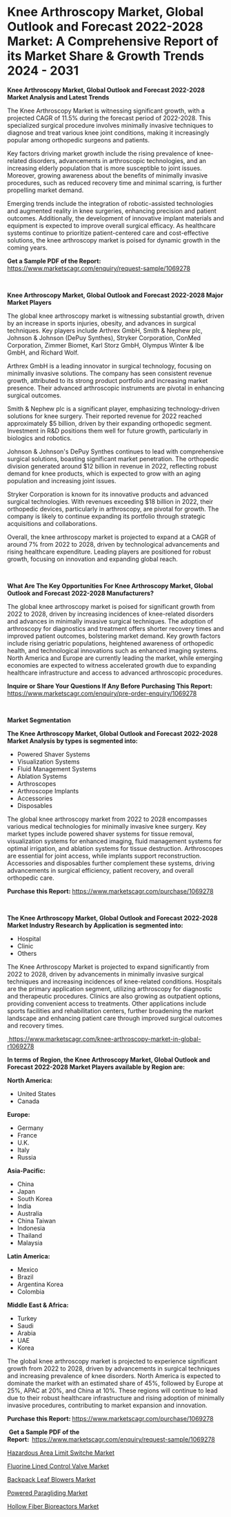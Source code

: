 <p><h1>Knee Arthroscopy Market, Global Outlook and Forecast 2022-2028 Market: A Comprehensive Report of its Market Share & Growth Trends 2024 - 2031</h1></p><p><strong>Knee Arthroscopy Market, Global Outlook and Forecast 2022-2028 Market Analysis and Latest Trends</strong></p>
<p><p>The Knee Arthroscopy Market is witnessing significant growth, with a projected CAGR of 11.5% during the forecast period of 2022-2028. This specialized surgical procedure involves minimally invasive techniques to diagnose and treat various knee joint conditions, making it increasingly popular among orthopedic surgeons and patients. </p><p>Key factors driving market growth include the rising prevalence of knee-related disorders, advancements in arthroscopic technologies, and an increasing elderly population that is more susceptible to joint issues. Moreover, growing awareness about the benefits of minimally invasive procedures, such as reduced recovery time and minimal scarring, is further propelling market demand.</p><p>Emerging trends include the integration of robotic-assisted technologies and augmented reality in knee surgeries, enhancing precision and patient outcomes. Additionally, the development of innovative implant materials and equipment is expected to improve overall surgical efficacy. As healthcare systems continue to prioritize patient-centered care and cost-effective solutions, the knee arthroscopy market is poised for dynamic growth in the coming years.</p></p>
<p><strong>Get a Sample PDF of the Report:&nbsp;</strong> <a href="https://www.marketscagr.com/enquiry/request-sample/1069278?utm_campaign=1197&utm_medium=2&utm_source=Github&utm_content=ia&utm_term=04122024&utm_id=knee-arthroscopy-market-global-outlook-and-forecast-2022-2028">https://www.marketscagr.com/enquiry/request-sample/1069278</a></p>
<p>&nbsp;</p>
<p><strong>Knee Arthroscopy Market, Global Outlook and Forecast 2022-2028 Major Market Players</strong></p>
<p><p>The global knee arthroscopy market is witnessing substantial growth, driven by an increase in sports injuries, obesity, and advances in surgical techniques. Key players include Arthrex GmbH, Smith & Nephew plc, Johnson & Johnson (DePuy Synthes), Stryker Corporation, ConMed Corporation, Zimmer Biomet, Karl Storz GmbH, Olympus Winter & Ibe GmbH, and Richard Wolf.</p><p>Arthrex GmbH is a leading innovator in surgical technology, focusing on minimally invasive solutions. The company has seen consistent revenue growth, attributed to its strong product portfolio and increasing market presence. Their advanced arthroscopic instruments are pivotal in enhancing surgical outcomes.</p><p>Smith & Nephew plc is a significant player, emphasizing technology-driven solutions for knee surgery. Their reported revenue for 2022 reached approximately $5 billion, driven by their expanding orthopedic segment. Investment in R&D positions them well for future growth, particularly in biologics and robotics.</p><p>Johnson & Johnson's DePuy Synthes continues to lead with comprehensive surgical solutions, boasting significant market penetration. The orthopedic division generated around $12 billion in revenue in 2022, reflecting robust demand for knee products, which is expected to grow with an aging population and increasing joint issues.</p><p>Stryker Corporation is known for its innovative products and advanced surgical technologies. With revenues exceeding $18 billion in 2022, their orthopedic devices, particularly in arthroscopy, are pivotal for growth. The company is likely to continue expanding its portfolio through strategic acquisitions and collaborations.</p><p>Overall, the knee arthroscopy market is projected to expand at a CAGR of around 7% from 2022 to 2028, driven by technological advancements and rising healthcare expenditure. Leading players are positioned for robust growth, focusing on innovation and expanding global reach.</p></p>
<p>&nbsp;</p>
<p><strong>What Are The Key Opportunities For Knee Arthroscopy Market, Global Outlook and Forecast 2022-2028 Manufacturers?</strong></p>
<p><p>The global knee arthroscopy market is poised for significant growth from 2022 to 2028, driven by increasing incidences of knee-related disorders and advances in minimally invasive surgical techniques. The adoption of arthroscopy for diagnostics and treatment offers shorter recovery times and improved patient outcomes, bolstering market demand. Key growth factors include rising geriatric populations, heightened awareness of orthopedic health, and technological innovations such as enhanced imaging systems. North America and Europe are currently leading the market, while emerging economies are expected to witness accelerated growth due to expanding healthcare infrastructure and access to advanced arthroscopic procedures.</p></p>
<p><strong>Inquire or Share Your Questions If Any Before Purchasing This Report:</strong> <a href="https://www.marketscagr.com/enquiry/pre-order-enquiry/1069278?utm_campaign=1197&utm_medium=2&utm_source=Github&utm_content=ia&utm_term=04122024&utm_id=knee-arthroscopy-market-global-outlook-and-forecast-2022-2028">https://www.marketscagr.com/enquiry/pre-order-enquiry/1069278</a></p>
<p>&nbsp;</p>
<p><strong>Market Segmentation</strong></p>
<p><strong>The Knee Arthroscopy Market, Global Outlook and Forecast 2022-2028 Market Analysis by types is segmented into:</strong></p>
<p><ul><li>Powered Shaver Systems</li><li>Visualization Systems</li><li>Fluid Management Systems</li><li>Ablation Systems</li><li>Arthroscopes</li><li>Arthroscope Implants</li><li>Accessories</li><li>Disposables</li></ul></p>
<p><p>The global knee arthroscopy market from 2022 to 2028 encompasses various medical technologies for minimally invasive knee surgery. Key market types include powered shaver systems for tissue removal, visualization systems for enhanced imaging, fluid management systems for optimal irrigation, and ablation systems for tissue destruction. Arthroscopes are essential for joint access, while implants support reconstruction. Accessories and disposables further complement these systems, driving advancements in surgical efficiency, patient recovery, and overall orthopedic care.</p></p>
<p><strong>Purchase this Report:&nbsp;</strong><a href="https://www.marketscagr.com/purchase/1069278?utm_campaign=1197&utm_medium=2&utm_source=Github&utm_content=ia&utm_term=04122024&utm_id=knee-arthroscopy-market-global-outlook-and-forecast-2022-2028">https://www.marketscagr.com/purchase/1069278</a></p>
<p>&nbsp;</p>
<p><strong>The Knee Arthroscopy Market, Global Outlook and Forecast 2022-2028 Market Industry Research by Application is segmented into:</strong></p>
<p><ul><li>Hospital</li><li>Clinic</li><li>Others</li></ul></p>
<p><p>The Knee Arthroscopy Market is projected to expand significantly from 2022 to 2028, driven by advancements in minimally invasive surgical techniques and increasing incidences of knee-related conditions. Hospitals are the primary application segment, utilizing arthroscopy for diagnostic and therapeutic procedures. Clinics are also growing as outpatient options, providing convenient access to treatments. Other applications include sports facilities and rehabilitation centers, further broadening the market landscape and enhancing patient care through improved surgical outcomes and recovery times.</p></p>
<p><a href="https://www.marketscagr.com/knee-arthroscopy-market-in-global-r1069278?utm_campaign=1197&utm_medium=2&utm_source=Github&utm_content=ia&utm_term=04122024&utm_id=knee-arthroscopy-market-global-outlook-and-forecast-2022-2028">&nbsp;https://www.marketscagr.com/knee-arthroscopy-market-in-global-r1069278</a></p>
<p><strong>In terms of Region, the Knee Arthroscopy Market, Global Outlook and Forecast 2022-2028 Market Players available by Region are:</strong></p>
<p>
    <p> <strong> North America: </strong>
        <ul>
            <li>United States</li>
            <li>Canada</li>
        </ul>
        </p> 
    <p> <strong> Europe: </strong>
        <ul>
            <li>Germany</li>
            <li>France</li>
            <li>U.K.</li>
            <li>Italy</li>
            <li>Russia</li>
        </ul>
        </p> 
    <p> <strong> Asia-Pacific: </strong>
        <ul>
            <li>China</li>
            <li>Japan</li>
            <li>South Korea</li>
            <li>India</li>
            <li>Australia</li>
            <li>China Taiwan</li>
            <li>Indonesia</li>
            <li>Thailand</li>
            <li>Malaysia</li>
        </ul>
        </p> 
    <p> <strong> Latin America: </strong>
        <ul>
            <li>Mexico</li>
            <li>Brazil</li>
            <li>Argentina Korea</li>
            <li>Colombia</li>
        </ul>
        </p> 
    <p> <strong> Middle East & Africa: </strong>
        <ul>
            <li>Turkey</li>
            <li>Saudi</li>
            <li>Arabia</li>
            <li>UAE</li>
            <li>Korea</li>
        </ul>
    </p>
    </p>
<p><p>The global knee arthroscopy market is projected to experience significant growth from 2022 to 2028, driven by advancements in surgical techniques and increasing prevalence of knee disorders. North America is expected to dominate the market with an estimated share of 45%, followed by Europe at 25%, APAC at 20%, and China at 10%. These regions will continue to lead due to their robust healthcare infrastructure and rising adoption of minimally invasive procedures, contributing to market expansion and innovation.</p></p>
<p><strong>Purchase this Report: </strong><a href="https://www.marketscagr.com/purchase/1069278?utm_campaign=1197&utm_medium=2&utm_source=Github&utm_content=ia&utm_term=04122024&utm_id=knee-arthroscopy-market-global-outlook-and-forecast-2022-2028">https://www.marketscagr.com/purchase/1069278</a></p>
<p>&nbsp;<strong>Get a Sample PDF of the Report:&nbsp;&nbsp;</strong><a href="https://www.marketscagr.com/enquiry/request-sample/1069278?utm_campaign=1197&utm_medium=2&utm_source=Github&utm_content=ia&utm_term=04122024&utm_id=knee-arthroscopy-market-global-outlook-and-forecast-2022-2028">https://www.marketscagr.com/enquiry/request-sample/1069278</a></p>
<p><strong></strong></p>
<p><p><a href="https://issuu.com/reportprime-2/docs/hazardous-area-limit-switche-market-size-2030.pptx?utm_campaign=1197&utm_medium=2&utm_source=Github&utm_content=ia&utm_term=04122024&utm_id=knee-arthroscopy-market-global-outlook-and-forecast-2022-2028">Hazardous Area Limit Switche Market</a></p><p><a href="https://issuu.com/reportprime-2/docs/fluorine-lined-control-valve-market-size-2030.pptx?utm_campaign=1197&utm_medium=2&utm_source=Github&utm_content=ia&utm_term=04122024&utm_id=knee-arthroscopy-market-global-outlook-and-forecast-2022-2028">Fluorine Lined Control Valve Market</a></p><p><a href="https://www.linkedin.com/pulse/regulatory-landscape-its-influence-global-backpack-leaf-np3ze?utm_campaign=1197&utm_medium=2&utm_source=Github&utm_content=ia&utm_term=04122024&utm_id=knee-arthroscopy-market-global-outlook-and-forecast-2022-2028">Backpack Leaf Blowers Market</a></p><p><a href="https://www.linkedin.com/pulse/booming-powered-paragliding-market-sector-analysis-growth-gqiee?utm_campaign=1197&utm_medium=2&utm_source=Github&utm_content=ia&utm_term=04122024&utm_id=knee-arthroscopy-market-global-outlook-and-forecast-2022-2028">Powered Paragliding Market</a></p><p><a href="https://www.linkedin.com/pulse/hollow-fiber-bioreactors-market-outlook-from-2024-2031-xsaje?utm_campaign=1197&utm_medium=2&utm_source=Github&utm_content=ia&utm_term=04122024&utm_id=knee-arthroscopy-market-global-outlook-and-forecast-2022-2028">Hollow Fiber Bioreactors Market</a></p></p>